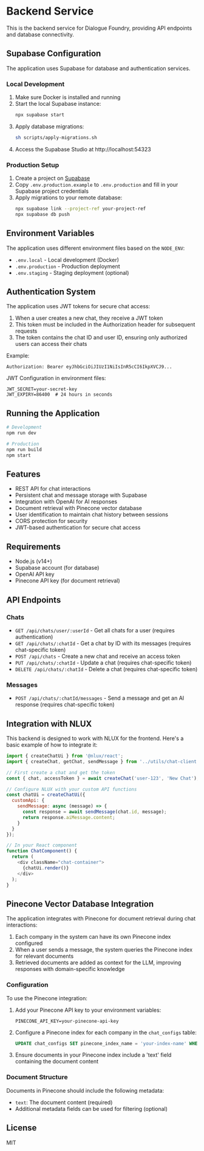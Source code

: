 # Backend Service

This is the backend service for Dialogue Foundry, providing API endpoints and database connectivity.

## Supabase Configuration

The application uses Supabase for database and authentication services.

### Local Development

1. Make sure Docker is installed and running
2. Start the local Supabase instance:
   ```bash
   npx supabase start
   ```
3. Apply database migrations:
   ```bash
   sh scripts/apply-migrations.sh
   ```
4. Access the Supabase Studio at http://localhost:54323

### Production Setup

1. Create a project on [Supabase](https://supabase.com)
2. Copy `.env.production.example` to `.env.production` and fill in your Supabase project credentials
3. Apply migrations to your remote database:
   ```bash
   npx supabase link --project-ref your-project-ref
   npx supabase db push
   ```

## Environment Variables

The application uses different environment files based on the `NODE_ENV`:

- `.env.local` - Local development (Docker)
- `.env.production` - Production deployment
- `.env.staging` - Staging deployment (optional)

## Authentication System

The application uses JWT tokens for secure chat access:

1. When a user creates a new chat, they receive a JWT token
2. This token must be included in the Authorization header for subsequent requests
3. The token contains the chat ID and user ID, ensuring only authorized users can access their chats

Example:
```
Authorization: Bearer eyJhbGciOiJIUzI1NiIsInR5cCI6IkpXVCJ9...
```

JWT Configuration in environment files:
```
JWT_SECRET=your-secret-key
JWT_EXPIRY=86400  # 24 hours in seconds
```

## Running the Application

```bash
# Development
npm run dev

# Production
npm run build
npm start
```

## Features

- REST API for chat interactions
- Persistent chat and message storage with Supabase
- Integration with OpenAI for AI responses
- Document retrieval with Pinecone vector database
- User identification to maintain chat history between sessions
- CORS protection for security
- JWT-based authentication for secure chat access

## Requirements

- Node.js (v14+)
- Supabase account (for database)
- OpenAI API key
- Pinecone API key (for document retrieval)

## API Endpoints

### Chats

- `GET /api/chats/user/:userId` - Get all chats for a user (requires authentication)
- `GET /api/chats/:chatId` - Get a chat by ID with its messages (requires chat-specific token)
- `POST /api/chats` - Create a new chat and receive an access token
- `PUT /api/chats/:chatId` - Update a chat (requires chat-specific token)
- `DELETE /api/chats/:chatId` - Delete a chat (requires chat-specific token)

### Messages

- `POST /api/chats/:chatId/messages` - Send a message and get an AI response (requires chat-specific token)

## Integration with NLUX

This backend is designed to work with NLUX for the frontend. Here's a basic example of how to integrate it:

```javascript
import { createChatUi } from '@nlux/react';
import { createChat, getChat, sendMessage } from '../utils/chat-client';

// First create a chat and get the token
const { chat, accessToken } = await createChat('user-123', 'New Chat');

// Configure NLUX with your custom API functions
const chatUi = createChatUi({
  customApi: {
    sendMessage: async (message) => {
      const response = await sendMessage(chat.id, message);
      return response.aiMessage.content;
    }
  }
});

// In your React component
function ChatComponent() {
  return (
    <div className="chat-container">
      {chatUi.render()}
    </div>
  );
}
```

## Pinecone Vector Database Integration

The application integrates with Pinecone for document retrieval during chat interactions:

1. Each company in the system can have its own Pinecone index configured
2. When a user sends a message, the system queries the Pinecone index for relevant documents
3. Retrieved documents are added as context for the LLM, improving responses with domain-specific knowledge

### Configuration

To use the Pinecone integration:

1. Add your Pinecone API key to your environment variables:
   ```
   PINECONE_API_KEY=your-pinecone-api-key
   ```

2. Configure a Pinecone index for each company in the `chat_configs` table:
   ```sql
   UPDATE chat_configs SET pinecone_index_name = 'your-index-name' WHERE company_id = 'your-company-id';
   ```

3. Ensure documents in your Pinecone index include a 'text' field containing the document content

### Document Structure

Documents in Pinecone should include the following metadata:
- `text`: The document content (required)
- Additional metadata fields can be used for filtering (optional)

## License

MIT 